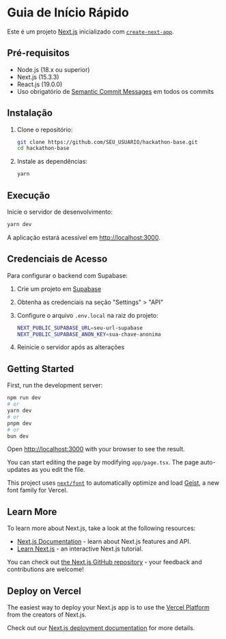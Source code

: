 # Guia de Início Rápido

Este é um projeto [Next.js](https://nextjs.org) inicializado com [`create-next-app`](https://nextjs.org/docs/app/api-reference/cli/create-next-app).

## Pré-requisitos

- Node.js (18.x ou superior)
- Next.js (15.3.3)
- React.js (19.0.0)
- Uso obrigatório de [Semantic Commit Messages](https://gist.github.com/joshbuchea/6f47e86d2510bce28f8e7f42ae84c716) em todos os commits

## Instalação

1. Clone o repositório:

   ```bash
   git clone https://github.com/SEU_USUARIO/hackathon-base.git
   cd hackathon-base
   ```

2. Instale as dependências:

   ```bash
   yarn
   ```

## Execução

Inicie o servidor de desenvolvimento:

```bash
yarn dev
```

A aplicação estará acessível em [http://localhost:3000](http://localhost:3000).

## Credenciais de Acesso

Para configurar o backend com Supabase:

1. Crie um projeto em [Supabase](https://supabase.com/)
2. Obtenha as credenciais na seção "Settings" > "API"
3. Configure o arquivo `.env.local` na raiz do projeto:

   ```bash
   NEXT_PUBLIC_SUPABASE_URL=seu-url-supabase
   NEXT_PUBLIC_SUPABASE_ANON_KEY=sua-chave-anonima
   ```

4. Reinicie o servidor após as alterações

## Getting Started

First, run the development server:

```bash
npm run dev
# or
yarn dev
# or
pnpm dev
# or
bun dev
```

Open [http://localhost:3000](http://localhost:3000) with your browser to see the result.

You can start editing the page by modifying `app/page.tsx`. The page auto-updates as you edit the file.

This project uses [`next/font`](https://nextjs.org/docs/app/building-your-application/optimizing/fonts) to automatically optimize and load [Geist](https://vercel.com/font), a new font family for Vercel.

## Learn More

To learn more about Next.js, take a look at the following resources:

- [Next.js Documentation](https://nextjs.org/docs) - learn about Next.js features and API.
- [Learn Next.js](https://nextjs.org/learn) - an interactive Next.js tutorial.

You can check out [the Next.js GitHub repository](https://github.com/vercel/next.js) - your feedback and contributions are welcome!

## Deploy on Vercel

The easiest way to deploy your Next.js app is to use the [Vercel Platform](https://vercel.com/new?utm_medium=default-template&filter=next.js&utm_source=create-next-app&utm_campaign=create-next-app-readme) from the creators of Next.js.

Check out our [Next.js deployment documentation](https://nextjs.org/docs/app/building-your-application/deploying) for more details.
